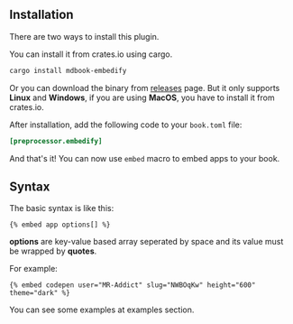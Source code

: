 ## Installation

There are two ways to install this plugin.

You can install it from crates.io using cargo.

```sh
cargo install mdbook-embedify
```

Or you can download the binary from [releases](https://github.com/mr-addict/mdbook-embedify/releases) page. But it only supports **Linux** and **Windows**, if you are using **MacOS**, you have to install it from crates.io.

After installation, add the following code to your `book.toml` file:

```toml
[preprocessor.embedify]
```

And that's it! You can now use `embed` macro to embed apps to your book.

## Syntax

The basic syntax is like this:

<!-- embed ignore begin -->

```text
{% embed app options[] %}
```

**options** are key-value based array seperated by space and its value must be wrapped by **quotes**.

For example:

```text
{% embed codepen user="MR-Addict" slug="NWBOqKw" height="600" theme="dark" %}
```

<!-- embed ignore end -->

You can see some examples at examples section.
